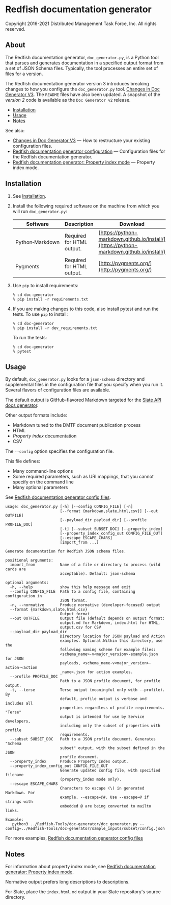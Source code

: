 # Redfish documentation generator

Copyright 2016-2021 Distributed Management Task Force, Inc. All rights reserved.

## About

The Redfish documentation generator, `doc_generator.py`, is a Python tool that parses and generates documentation in a specified output format from a set of JSON Schema files. Typically, the tool processes an entire set of files for a version. 

The Redfish documentation generator version 3 introduces breaking changes to how you configure the `doc_generator.py` tool. [Changes in Doc Generator V3](CHANGES_v2_to_v3.md). The `README` files have also been updated. A snapshot of the *version 2* code is available as the `Doc Generator v2` release.

* [Installation](#installation)
* [Usage](#usage)
* [Notes](#notes)

See also:

* [Changes in Doc Generator V3](CHANGES_v2_to_v3.md) &mdash; How to restructure your existing configuration files.
* [Redfish documentation generator configuration](README_config_files.md) &mdash; Configuration files for the Redfish documentation generator.
* [Redfish documentation generator: Property index mode](README_Property_Index.md) &mdash; Property index mode.

## Installation

1. See [Installation](https://github.com/DMTF/Redfish-Tools#installation "https://github.com/DMTF/Redfish-Tools#installation").

1. Install the following required software on the machine from which you will run `doc_generator.py`:

    | Software | Description | Download |
    |----------|-------------|----------|
    | Python&#8209;Markdown | Required for HTML output. | [https://python-markdown.github.io/install/](https://python-markdown.github.io/install/) |
    | Pygments | Required for HTML output. | [http://pygments.org/](http://pygments.org/) |

1. Use `pip` to install requirements:

    ```
    % cd doc-generator
    % pip install -r requirements.txt
    ```

1. If you are making changes to this code, also install pytest and run the tests. To use `pip` to install:

    ```
    % cd doc-generator
    % pip install -r dev_requirements.txt
    ```

    To run the tests:

    ```
    % cd doc-generator
    % pytest
    ```

## Usage

By default, `doc_generator.py` looks for a `json-schema` directory and supplemental files in the configuration file that you specify when you run it. Several flavors of configuration files are available.

The default output is GitHub-flavored Markdown targeted for the [Slate API docs generator](https://github.com/slatedocs/slate "https://github.com/slatedocs/slate").

Other output formats include:

* Markdown tuned to the DMTF document publication process
* HTML 
* *Property index* documentation
* CSV

The `--config` option specifies the configuration file.

This file defines:

* Many command-line options
* Some required parameters, such as URI mappings, that you cannot specify on the command line
* Many optional parameters

See [Redfish documentation generator config files](README_config_files.md).

```
usage: doc_generator.py [-h] [--config CONFIG_FILE] [-n]
                        [--format {markdown,slate,html,csv}] [--out OUTFILE]
                        [--payload_dir payload_dir] [--profile PROFILE_DOC]
                        [-t] [--subset SUBSET_DOC] [--property_index]
                        [--property_index_config_out CONFIG_FILE_OUT]
                        [--escape ESCAPE_CHARS]
                        [import_from ...]

Generate documentation for Redfish JSON schema files.

positional arguments:
  import_from           Name of a file or directory to process (wild cards are
                        acceptable). Default: json-schema

optional arguments:
  -h, --help            show this help message and exit
  --config CONFIG_FILE  Path to a config file, containing configuration in
                        JSON format.
  -n, --normative       Produce normative (developer-focused) output
  --format {markdown,slate,html,csv}
                        Output format
  --out OUTFILE         Output file (default depends on output format:
                        output.md for Markdown, index.html for HTML,
                        output.csv for CSV
  --payload_dir payload_dir
                        Directory location for JSON payload and Action
                        examples. Optional.Within this directory, use the
                        following naming scheme for example files:
                        <schema_name>-v<major_version>-example.json for JSON
                        payloads, <schema_name-v<major_version>-action-<action
                        _name>.json for action examples.
  --profile PROFILE_DOC
                        Path to a JSON profile document, for profile output.
  -t, --terse           Terse output (meaningful only with --profile). By
                        default, profile output is verbose and includes all
                        properties regardless of profile requirements. "Terse"
                        output is intended for use by Service developers,
                        including only the subset of properties with profile
                        requirements.
  --subset SUBSET_DOC   Path to a JSON profile document. Generates "Schema
                        subset" output, with the subset defined in the JSON
                        profile document.
  --property_index      Produce Property Index output.
  --property_index_config_out CONFIG_FILE_OUT
                        Generate updated config file, with specified filename
                        (property_index mode only).
  --escape ESCAPE_CHARS
                        Characters to escape (\) in generated Markdown. For
                        example, --escape=@#. Use --escape=@ if strings with
                        embedded @ are being converted to mailto links.

Example:
   python3 ../Redfish-Tools/doc-generator/doc_generator.py --config=../Redfish-Tools/doc-generator/sample_inputs/subset/config.json
```

For more examples, [Redfish documentation generator config files](README_config_files.md)

## Notes

For information about property index mode, see [Redfish documentation generator: Property index mode](README_Property_Index.md).

Normative output prefers long descriptions to descriptions.

For Slate, place the `index.html.md` output in your Slate repository's source directory.
